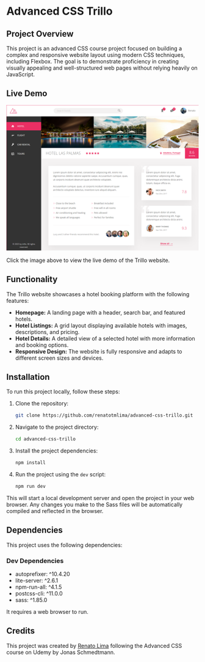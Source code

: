 # Advanced CSS Trillo

## Project Overview

This project is an advanced CSS course project focused on building a complex and responsive website layout using modern CSS techniques, including Flexbox. The goal is to demonstrate proficiency in creating visually appealing and well-structured web pages without relying heavily on JavaScript.

## Live Demo

[![Trillo Website](src/img/banner.png)](https://renatotmlima.github.io/advanced-css-trillo/)

Click the image above to view the live demo of the Trillo website.

## Functionality

The Trillo website showcases a hotel booking platform with the following features:

- **Homepage:** A landing page with a header, search bar, and featured hotels.
- **Hotel Listings:** A grid layout displaying available hotels with images, descriptions, and pricing.
- **Hotel Details:** A detailed view of a selected hotel with more information and booking options.
- **Responsive Design:** The website is fully responsive and adapts to different screen sizes and devices.

## Installation

To run this project locally, follow these steps:

1.  Clone the repository:

    ```bash
    git clone https://github.com/renatotmlima/advanced-css-trillo.git
    ```

2.  Navigate to the project directory:

    ```bash
    cd advanced-css-trillo
    ```

3.  Install the project dependencies:

    ```bash
    npm install
    ```

4.  Run the project using the `dev` script:

    ```bash
    npm run dev
    ```

This will start a local development server and open the project in your web browser. Any changes you make to the Sass files will be automatically compiled and reflected in the browser.

## Dependencies

This project uses the following dependencies:

### Dev Dependencies

- autoprefixer: ^10.4.20
- lite-server: ^2.6.1
- npm-run-all: ^4.1.5
- postcss-cli: ^11.0.0
- sass: ^1.85.0

It requires a web browser to run.

## Credits

This project was created by [Renato Lima](https://github.com/renatotmlima) following the Advanced CSS course on Udemy by Jonas Schmedtmann.

